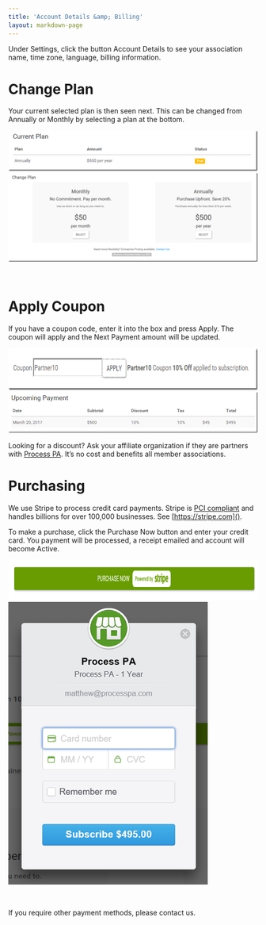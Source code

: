 ```yaml
---
title: 'Account Details &amp; Billing'
layout: markdown-page
---
```

Under Settings, click the button Account Details to see your association name, time zone, language, billing information.

# Change Plan

Your current selected plan is then seen next. This can be changed from Annually or Monthly by selecting a plan at the bottom.

<img class="img-fluid" src="/content/pages/help/account/image.png" />

<img class="img-fluid" src="/content/pages/help/account/image-1.png" />

&nbsp;

# Apply Coupon

If you have a coupon code, enter it into the box and press Apply. The coupon will apply and the Next Payment amount will be updated.

<img class="img-fluid" src="/content/pages/help/account/image-2.png" width="764" height="85" />

<img class="img-fluid" src="/content/pages/help/account/image-3.png" />

Looking for a discount? Ask your affiliate organization if they are partners with <a href="http://processpa.com/" target="_blank">Process PA</a>. It’s no cost and benefits all member associations.

# Purchasing

We use Stripe to process credit card payments. Stripe is [PCI compliant](https://www.pcisecuritystandards.org/) and handles billions for over 100,000 businesses. See [https://stripe.com]().

To make a purchase, click the Purchase Now button and enter your credit card. You payment will be processed, a receipt emailed and account will become Active.

<img class="img-fluid" src="/content/pages/help/account/image-4.png" width="975" height="82" />

<img class="img-fluid" src="/content/pages/help/account/image-5.png" />

&nbsp;

If you require other payment methods, please <a target="_blank">contact us</a>.
